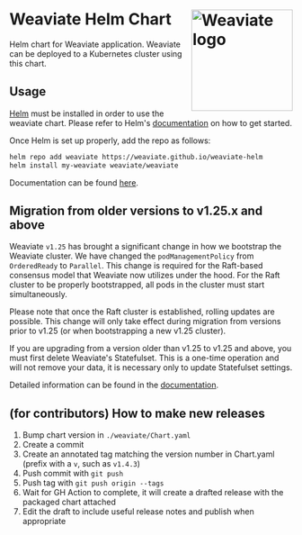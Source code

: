 # Weaviate Helm Chart <img alt='Weaviate logo' src='https://raw.githubusercontent.com/weaviate/weaviate/19de0956c69b66c5552447e84d016f4fe29d12c9/docs/assets/weaviate-logo.png' width='180' align='right' />

Helm chart for Weaviate application. Weaviate can be deployed to a Kubernetes cluster using this chart.

## Usage

[Helm](https://helm.sh) must be installed in order to use the weaviate chart.
Please refer to Helm's [documentation](https://helm.sh/docs/) on how to get started.

Once Helm is set up properly, add the repo as follows:
```zsh
helm repo add weaviate https://weaviate.github.io/weaviate-helm
helm install my-weaviate weaviate/weaviate
```

Documentation can be found [here](https://weaviate.io/developers/weaviate/installation/kubernetes).

## Migration from older versions to v1.25.x and above

Weaviate `v1.25` has brought a significant change in how we bootstrap the Weaviate cluster. We have changed the `podManagementPolicy` from `OrderedReady` to `Parallel`. This change is required for the Raft-based consensus model that Weaviate now utilizes under the hood. For the Raft cluster to be properly bootstrapped, all pods in the cluster must start simultaneously.

Please note that once the Raft cluster is established, rolling updates are possible. This change will only take effect during migration from versions prior to v1.25 (or when bootstrapping a new v1.25 cluster).

If you are upgrading from a version older than v1.25 to v1.25 and above, you must first delete Weaviate's Statefulset. This is a one-time operation and will not remove your data, it is necessary only to update Statefulset settings.

Detailed information can be found in the [documentation](https://weaviate.io/developers/weaviate/more-resources/migration/weaviate-1-25).

## (for contributors) How to make new releases

1. Bump chart version in `./weaviate/Chart.yaml`
1. Create a commit
1. Create an annotated tag matching the version number in Chart.yaml (prefix
   with a `v`, such as `v1.4.3`)
1. Push commit with `git push`
1. Push tag with `git push origin --tags`
1. Wait for GH Action to complete, it will create a drafted release with the
   packaged chart attached
1. Edit the draft to include useful release notes and publish when appropriate
